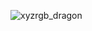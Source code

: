 <!-- ![kitten](https://github.com/Aikawa3311/GeometryProcessing/blob/master/raycast/kitten_highreso.gif) -->
![xyzrgb_dragon](https://github.com/Aikawa3311/Aikawa3311/blob/main/xyzrgb_dragon_t.gif)

<!--
### Hi there 👋

**Aikawa3311/Aikawa3311** is a ✨ _special_ ✨ repository because its `README.md` (this file) appears on your GitHub profile.

Here are some ideas to get you started:

- 🔭 I’m currently working on ...
- 🌱 I’m currently learning ...
- 👯 I’m looking to collaborate on ...
- 🤔 I’m looking for help with ...
- 💬 Ask me about ...
- 📫 How to reach me: ...
- 😄 Pronouns: ...
- ⚡ Fun fact: ...
-->
